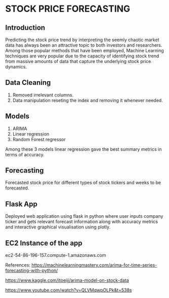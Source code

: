
# STOCK PRICE FORECASTING

## Introduction
Predicting the stock price trend by interpreting the seemly chaotic market data has always been an attractive topic to both investors and researchers. Among those popular methods that have been employed, Machine Learning techniques are very popular due to the capacity of identifying stock trend from massive amounts of data that capture the underlying stock price dynamics. 

## Data Cleaning 
1. Removed irrelevant columns.
2. Data manipulation reseting the index and removing it whenever needed.

## Models 
1. ARIMA
2. Linear regression
3. Random Forest regressor

Among these 3 models linear regression gave the best summary metrics in terms of accuracy.

## Forecasting
Forecasted stock price for different types of stock tickers and weeks to be forecasted.

## Flask App
Deployed web application using flask in python where user inputs company ticker and gets relevant forecast information along with accuracy metrics and interactive graphical visualisation using plotly.

## EC2 Instance of the app
ec2-54-86-196-157.compute-1.amazonaws.com

References:
https://machinelearningmastery.com/arima-for-time-series-forecasting-with-python/

https://www.kaggle.com/itoeiji/arima-model-on-stock-data

https://www.youtube.com/watch?v=QLVMqwpOLPk&t=538s




